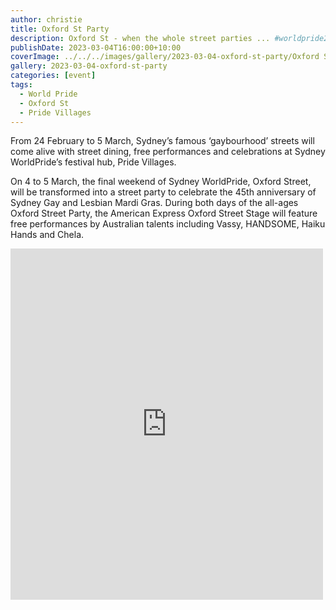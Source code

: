 ```yaml
---
author: christie
title: Oxford St Party
description: Oxford St - when the whole street parties ... #worldpride2023
publishDate: 2023-03-04T16:00:00+10:00
coverImage: ../../../images/gallery/2023-03-04-oxford-st-party/Oxford St Party.jpeg
gallery: 2023-03-04-oxford-st-party
categories: [event]
tags:
  - World Pride
  - Oxford St
  - Pride Villages
---
```


From 24 February to 5 March, Sydney’s famous ‘gaybourhood’ streets will come alive with street dining, free performances and celebrations at Sydney WorldPride’s festival hub, Pride Villages.

On 4 to 5 March, the final weekend of Sydney WorldPride, Oxford Street, will be transformed into a street party to celebrate the 45th anniversary of Sydney Gay and Lesbian Mardi Gras. During both days of the all-ages Oxford Street Party, the American Express Oxford Street Stage will feature free performances by Australian talents including Vassy, HANDSOME, Haiku Hands and Chela.

<iframe src="https://www.facebook.com/plugins/post.php?href=https%3A%2F%2Fwww.facebook.com%2Fchris1.tham%2Fposts%2Fpfbid02PC9vBHg6wT1REQ3nZiYV2b1AgHU3DVCC6vBmMEdJDGEsmekU6ZBPc63nNiMWQ5yjl&show_text=true&width=500" width="500" height="562" style="border:none;overflow:hidden" scrolling="no" frameborder="0" allowfullscreen="true" allow="autoplay; clipboard-write; encrypted-media; picture-in-picture; web-share"></iframe>
